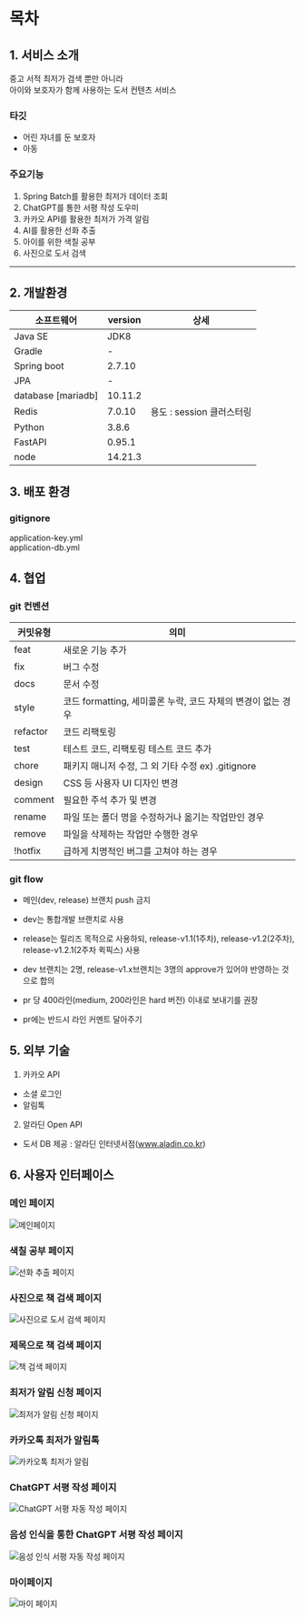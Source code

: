 
# 목차



## 1. 서비스 소개
중고 서적 최저가 검색 뿐만 아니라 <br>
아이와 보호자가 함께 사용하는 도서 컨텐츠 서비스

### 타깃
- 어린 자녀를 둔 보호자<br>
- 아동<br>


### 주요기능
1. Spring Batch를 활용한 최저가 데이터 조회<br>
2. ChatGPT를 통한 서평 작성 도우미<br>
3. 카카오 API를 활용한 최저가 가격 알림 <br>
4. AI를 활용한 선화 추출 <br>
5. 아이를 위한 색칠 공부 <br>
6. 사진으로 도서 검색 <br>


---

## 2. 개발환경


| 소프트웨어 | version | 상세 |
| --- | --- | --- |
| Java SE | JDK8 |  |
| Gradle | - |  |
| Spring boot | 2.7.10 |  |
| JPA | - |  |
| database [mariadb] | 10.11.2 |  |
| Redis | 7.0.10 | 용도 : session 클러스터링 |
| Python | 3.8.6 |  |
| FastAPI | 0.95.1 |  |
| node | 14.21.3 | |


## 3. 배포 환경


### gitignore

application-key.yml<br>
application-db.yml


## 4. 협업

### git 컨벤션

| 커밋유형 | 의미 |
| --- | --- |
| feat | 새로운 기능 추가 |
| fix | 버그 수정 |
| docs | 문서 수정 |
| style | 코드 formatting, 세미콜론 누락, 코드 자체의 변경이 없는 경우 |
| refactor | 코드 리팩토링 |
| test | 테스트 코드, 리팩토링 테스트 코드 추가 |
| chore | 패키지 매니저 수정, 그 외 기타 수정 ex) .gitignore |
| design | CSS 등 사용자 UI 디자인 변경 |
| comment | 필요한 주석 추가 및 변경 |
| rename | 파일 또는 폴더 명을 수정하거나 옮기는 작업만인 경우 |
| remove | 파일을 삭제하는 작업만 수행한 경우 |
| !hotfix | 급하게 치명적인 버그를 고쳐야 하는 경우 |

### git flow
- 메인(dev, release) 브랜치 push 금지 <br>
- dev는 통합개발 브랜치로 사용<br>
- release는 릴리즈 목적으로 사용하되, release-v1.1(1주차), release-v1.2(2주차), release-v1.2.1(2주차 퀵픽스) 사용<br>

- dev 브랜치는 2명, release-v1.x브랜치는 3명의 approve가 있어야 반영하는 것으로 합의<br>
- pr 당 400라인(medium, 200라인은 hard 버전) 이내로 보내기를 권장<br>
- pr에는 반드시 라인 커멘트 달아주기<br>




## 5. 외부 기술
1. 카카오 API<br>
- 소셜 로그인<br>
- 알림톡 <br>

2. 알라딘 Open API<br>
- 도서 DB 제공 : 알라딘 인터넷서점(www.aladin.co.kr)<br>

## 6. 사용자 인터페이스

### 메인 페이지
![메인페이지](./exec/img/MainPage.gif)

### 색칠 공부 페이지
![선화 추출 페이지](./exec/img/makePaint.gif)

### 사진으로 책 검색 페이지
![사진으로 도서 검색 페이지](./exec/img/ISBN.gif)

### 제목으로 책 검색 페이지
![책 검색 페이지](./exec/img/SearchBook.gif)

### 최저가 알림 신청 페이지
![최저가 알림 신청 페이지](./exec/img/NotificationRegister.gif)

### 카카오톡 최저가 알림톡 
![카카오톡 최저가 알림](./exec/img/notification_01.jpg)

### ChatGPT 서평 작성 페이지
![ChatGPT 서평 자동 작성 페이지](./exec/img/chatGptReview.gif)

### 음성 인식을 통한 ChatGPT 서평 작성 페이지
![음성 인식 서평 자동 작성 페이지](./exec/img/SoundReview.gif)

### 마이페이지
![마이 페이지](./exec/img/mypage_01.PNG)
